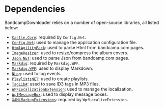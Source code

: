 # Dependencies

BandcampDownloader relies on a number of open-source libraries, all listed below:

* [`Castle.Core`](https://github.com/castleproject/Core): required by `Config.Net`.
* [`Config.Net`](https://github.com/aloneguid/config): used to manage the application configuration file.
* [`HtmlAgilityPack`](https://github.com/zzzprojects/html-agility-pack): used to parse Html from bandcamp.com pages.
* [`ImageResizer`](https://github.com/imazen/resizer): used to resize/compress the album covers.
* [`Json.NET`](https://github.com/JamesNK/Newtonsoft.Json): used to parse Json from bandcamp.com pages.
* [`Markdig`](https://github.com/lunet-io/markdig): required by `Markdig.WPF`.
* [`Markdig.WPF`](https://github.com/Kryptos-FR/markdig.wpf): used to display Markdown.
* [`NLog`](https://github.com/NLog/NLog): used to log events.
* [`PlaylistsNET`](https://github.com/tmk907/PlaylistsNET): used to create playlists.
* [`TagLib#`](https://github.com/mono/taglib-sharp): used to save ID3 tags in MP3 files.
* [`WPFLocalizationExtension`](https://github.com/XAMLMarkupExtensions/WPFLocalizationExtension): used to manage the localization.
* [`WpfMessageBox`](https://github.com/Otiel/WpfMessageBox): used to display message boxes.
* [`XAMLMarkupExtensions`](https://github.com/XAMLMarkupExtensions/XAMLMarkupExtensions): required by `WpfLocalizeExtension`.
